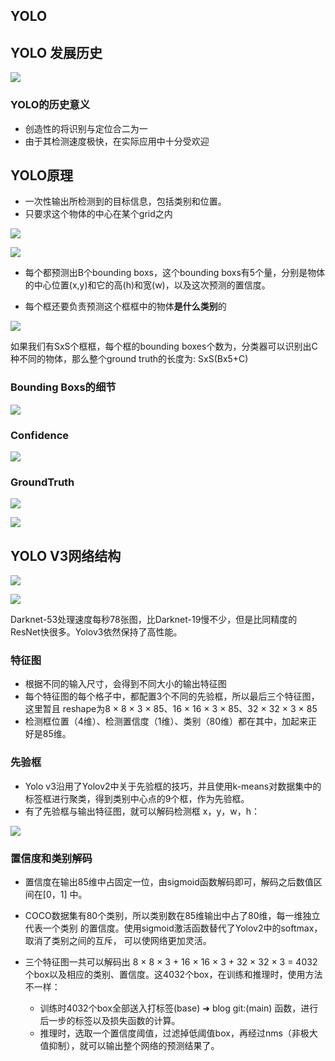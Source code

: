 ## YOLO

## YOLO 发展历史



![](https://moonstarimg.oss-cn-hangzhou.aliyuncs.com/picgo_img/20210804091948.png)

###  YOLO的历史意义

- 创造性的将识别与定位合二为一
- 由于其检测速度极快，在实际应用中十分受欢迎



## YOLO原理

- 一次性输出所检测到的目标信息，包括类别和位置。
- 只要求这个物体的中心在某个grid之内

![](https://moonstarimg.oss-cn-hangzhou.aliyuncs.com/picgo_img/20210804212822.png)

![](https://moonstarimg.oss-cn-hangzhou.aliyuncs.com/picgo_img/20210804212840.png)



- 每个都预测出B个bounding boxs，这个bounding boxs有5个量，分别是物体的中心位置(x,y)和它的高(h)和宽(w)，以及这次预测的置信度。 

- 每个框还要负责预测这个框框中的物体**是什么类别**的

![](https://moonstarimg.oss-cn-hangzhou.aliyuncs.com/picgo_img/20210804213034.png)



如果我们有SxS个框框，每个框的bounding boxes个数为，分类器可以识别出C种不同的物体，那么整个ground truth的长度为: SxS(Bx5+C)



### Bounding Boxs的细节

![](https://moonstarimg.oss-cn-hangzhou.aliyuncs.com/picgo_img/20210804213358.png)

### Confidence

![](https://moonstarimg.oss-cn-hangzhou.aliyuncs.com/picgo_img/20210804213502.png)



### GroundTruth

![](https://moonstarimg.oss-cn-hangzhou.aliyuncs.com/picgo_img/20210804213543.png)

![](https://moonstarimg.oss-cn-hangzhou.aliyuncs.com/picgo_img/20210804213641.png)

## YOLO V3网络结构

![](https://moonstarimg.oss-cn-hangzhou.aliyuncs.com/picgo_img/20210804213716.png)

![](https://moonstarimg.oss-cn-hangzhou.aliyuncs.com/picgo_img/20210804091054.png)

Darknet-53处理速度每秒78张图，比Darknet-19慢不少，但是比同精度的
ResNet快很多。Yolov3依然保持了高性能。

### 特征图

- 根据不同的输入尺寸，会得到不同大小的输出特征图
- 每个特征图的每个格子中，都配置3个不同的先验框，所以最后三个特征图，这里暂且
  reshape为8 × 8 × 3 × 85、16 × 16 × 3 × 85、32 × 32 × 3 × 85
- 检测框位置（4维）、检测置信度（1维）、类别（80维）都在其中，加起来正好是85维。

### 先验框

- Yolo v3沿用了Yolov2中关于先验框的技巧，并且使用k-means对数据集中的标签框进行聚类，得到类别中心点的9个框，作为先验框。
- 有了先验框与输出特征图，就可以解码检测框 x，y，w，h：

![](https://moonstarimg.oss-cn-hangzhou.aliyuncs.com/picgo_img/20210804091417.png)



### 置信度和类别解码

- 置信度在输出85维中占固定一位，由sigmoid函数解码即可，解码之后数值区间在[0，1]
  中。
- COCO数据集有80个类别，所以类别数在85维输出中占了80维，每一维独立代表一个类别
  的置信度。使用sigmoid激活函数替代了Yolov2中的softmax，取消了类别之间的互斥，
  可以使网络更加灵活。

- 三个特征图一共可以解码出 8 × 8 × 3 + 16 × 16 × 3 + 32 × 32 × 3 = 4032 个box以及相应的类别、置信度。这4032个box，在训练和推理时，使用方法不一样：
  - 训练时4032个box全部送入打标签(base) ➜  blog git:(main) 函数，进行后一步的标签以及损失函数的计算。
  - 推理时，选取一个置信度阈值，过滤掉低阈值box，再经过nms（非极大值抑制），就可以输出整个网络的预测结果了。